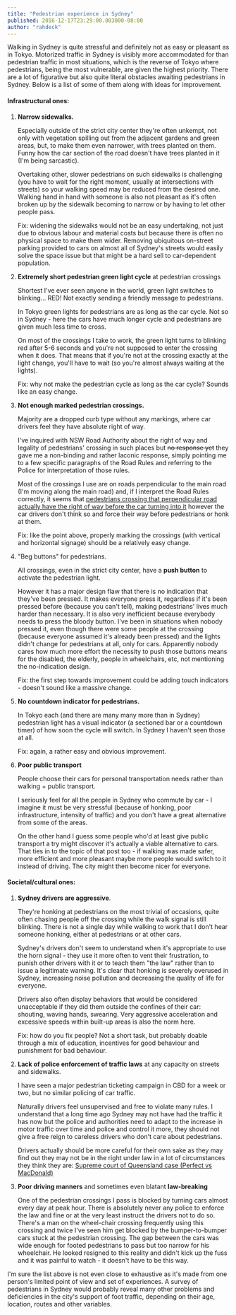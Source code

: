 ```yaml
---
title: "Pedestrian experience in Sydney"
published: 2016-12-17T23:29:00.003000-08:00
author: "rahdeck"
---
```

Walking in Sydney is quite stressful and definitely not as easy or pleasant as in Tokyo. Motorized traffic in Sydney is visibly more accommodated for than pedestrian traffic in most situations, which is the reverse of Tokyo where pedestrians, being the most vulnerable, are given the highest priority. There are a lot of figurative but also quite literal obstacles awaiting pedestrians in Sydney. Below is a list of some of them along with ideas for improvement.  
  

#### Infrastructural ones:

1. **Narrow sidewalks.**

   Especially outside of the strict city center they're often unkempt, not only with vegetation spilling out from the adjacent gardens and green areas, but, to make them even narrower, with trees planted on them. Funny how the car section of the road doesn't have trees planted in it (I'm being sarcastic).
   
   Overtaking other, slower pedestrians on such sidewalks is challenging (you have to wait for the right moment, usually at intersections with streets) so your walking speed may be reduced from the desired one. Walking hand in hand with someone is also not pleasant as it's often broken up by the sidewalk becoming to narrow or by having to let other people pass.
   
   Fix: widening the sidewalks would not be an easy undertaking, not just due to obvious labour and material costs but because there is often no physical space to make them wider. Removing ubiquitous on-street parking provided to cars on almost all of Sydney's streets would easily solve the space issue but that might be a hard sell to car-dependent population.
   
1. **Extremely short pedestrian green light cycle** at pedestrian crossings

   Shortest I've ever seen anyone in the world, green light switches to blinking... RED! Not exactly sending a friendly message to pedestrians.
   
   In Tokyo green lights for pedestrians are as long as the car cycle. Not so in Sydney - here the cars have much longer cycle and pedestrians are given much less time to cross.
   
   On most of the crossings I take to work, the green light turns to blinking red after 5-6 seconds and you're not supposed to enter the crossing when it does. That means that if you're not at the crossing exactly at the light change, you'll have to wait (so you're almost always waiting at the lights).
   
   Fix: why not make the pedestrian cycle as long as the car cycle? Sounds like an easy change.
 
1. **Not enough marked pedestrian crossings.**

   Majority are a dropped curb type without any markings, where car drivers feel they have absolute right of way.
   
   I've inquired with NSW Road Authority about the right of way and legality of pedestrians' crossing in such places but <s>no response yet</s> they gave me a non-binding and rather laconic response, simply pointing me to a few specific paragraphs of the Road Rules and referring to the Police for interpretation of those rules.
   
   Most of the crossings I use are on roads perpendicular to the main road (I'm moving along the main road) and, if I interpret the Road Rules correctly, it seems that [pedestrians crossing that perpendicular road actually have the right of way before the car turning into it](http://www.legislation.nsw.gov.au/#/view/regulation/2014/758/part21/rule.353) however the car drivers don't think so and force their way before pedestrians or honk at them.
   
   Fix: like the point above, properly marking the crossings (with vertical and horizontal signage) should be a relatively easy change.

1. "Beg buttons" for pedestrians.

   All crossings, even in the strict city center, have a **push button** to activate the pedestrian light.
   
   However it has a major design flaw that there is no indication that they've been pressed. It makes everyone press it, regardless if it's been pressed before (because you can't tell), making pedestrians' lives much harder than necessary. It is also very inefficient because everybody needs to press the bloody button. I've been in situations when nobody pressed it, even though there were some people at the crossing (because everyone assumed it's already been pressed) and the lights didn't change for pedestrians at all, only for cars. Apparently nobody cares how much more effort the necessity to push those buttons means for the disabled, the elderly, people in wheelchairs, etc, not mentioning the no-indication design.
   
   Fix: the first step towards improvement could be adding touch indicators - doesn't sound like a massive change.

1. **No countdown indicator for pedestrians.**

   In Tokyo each (and there are many many more than in Sydney) pedestrian light has a visual indicator (a sectioned bar or a countdown timer) of how soon the cycle will switch. In Sydney I haven't seen those at all.
   
   Fix: again, a rather easy and obvious improvement.

1. **Poor public transport**

   People choose their cars for personal transportation needs rather than walking + public transport.
   
   I seriously feel for all the people in Sydney who commute by car - I imagine it must be very stressful (because of honking, poor infrastructure, intensity of traffic) and you don't have a great alternative from some of the areas.
   
   On the other hand I guess some people who'd at least give public transport a try might discover it's actually a viable alternative to cars. That ties in to the topic of that post too - if walking was made safer, more efficient and more pleasant maybe more people would switch to it instead of driving. The city might then become nicer for everyone.
   

#### Societal/cultural ones:

1. **Sydney drivers are aggressive**.

   They're honking at pedestrians on the most trivial of occasions, quite often chasing people off the crossing while the walk signal is still blinking. There is not a single day while walking to work that I don't hear someone honking, either at pedestrians or at other cars.
   
   Sydney's drivers don't seem to understand when it's appropriate to use the horn signal - they use it more often to vent their frustration, to punish other drivers with it or to teach them "the law" rather than to issue a legitimate warning. It's clear that honking is severely overused in Sydney, increasing noise pollution and decreasing the quality of life for everyone.
   
   Drivers also often display behaviors that would be considered unacceptable if they did them outside the confines of their car: shouting, waving hands, swearing. Very aggressive acceleration and excessive speeds within built-up areas is also the norm here. 
   
   Fix: how do you fix people? Not a short task, but probably doable through a mix of education, incentives for good behaviour and punishment for bad behaviour.

1. **Lack of police enforcement of traffic laws** at any capacity on streets and sidewalks.

   I have seen a major pedestrian ticketing campaign in CBD for a week or two, but no similar policing of car traffic.
   
   Naturally drivers feel unsupervised and free to violate many rules. I understand that a long time ago Sydney may not have had the traffic it has now but the police and authorities need to adapt to the increase in motor traffic over time and police and control it more, they should not give a free reign to careless drivers who don't care about pedestrians.
   
   Drivers actually should be more careful for their own sake as they may find out they may not be in the right under law in a lot of circumstances they think they are: [Supreme court of Queensland case (Perfect vs MacDonald)](http://api.ning.com/files/ax8OeFJ8jFdHm0MAfQlQTrG*aD0KDMkwuNpt7YjdT-jTj*gMwkl9-YkiPSpKVG5p1IrEEnTpjOV3suypbYcjMIX7CfZcS2V4/AUQldSupremeCrtPerfectvsMacDonald.pdf)

1. **Poor driving manners** and sometimes even blatant **law-breaking**

   One of the pedestrian crossings I pass is blocked by turning cars almost every day at peak hour. There is absolutely never any police to enforce the law and fine or at the very least instruct the drivers not to do so. There's a man on the wheel-chair crossing frequently using this crossing and twice I've seen him get blocked by the bumper-to-bumper cars stuck at the pedestrian crossing. The gap between the cars was wide enough for footed pedestrians to pass but too narrow for his wheelchair. He looked resigned to this reality and didn't kick up the fuss and it was painful to watch - it doesn't have to be this way.

I'm sure the list above is not even close to exhaustive as it's made from one person's limited point of view and set of experiences. A survey of pedestrians in Sydney would probably reveal many other problems and deficiencies in the city's support of foot traffic, depending on their age, location, routes and other variables. 